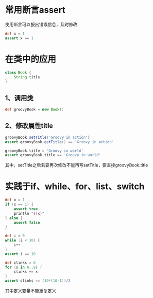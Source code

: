 常用断言assert
=============
使用断言可以报出错误信息，及时修改
``` groovy
def x = 1
assert x == 1
```

在类中的应用
==========
``` groovy
class Book {
    String title
}
```

1、调用类
--------
``` groovy
def groovyBook = new Book()
```

2、修改属性title
---------------
``` groovy
groovyBook.setTitle('Groovy in action')
assert groovyBook.getTitle() == 'Groovy in action'

groovyBook.title = 'Groovy in world'
assert groovyBook.title == 'Groovy in world'
```
其中，setTitle之后若要再次修改不能再写setTitle，要直接groovyBook.title

实践于if、while、for、list、switch
================================
``` groovy
def x = 1 
if (x == 1) {
    assert true
    println "${x}"
} else {
    assert false
}
```
``` groovy
def i = 0
while (i < 10) {
    i++
}
assert i == 10
```
``` groovy
def clinks = 0
for (x in 0..9) {
    clinks += x
}
assert clinks == (10*(10-1))/2
```
其中定义变量不能重复定义